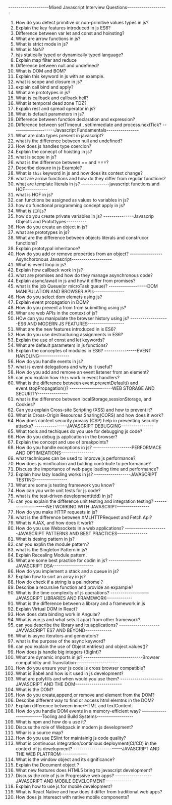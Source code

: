 --------------------Mixed Javascript Interview Questions--------------------
1.  How do you detect primitive or non-primitive values types in js?
2.  Explain the key features introduced in js ES6?
3.  Difference between var let and const and hoinsting?
4.  What are arrow functions in js?
5.  What is strict mode in js?
6.  What is NaN?
8.  isjs statically typed or dynamically typed language?
9.  Explain map filter and reduce
10. Difference between null and undefined?
11. What is DOM and BOM?
12. Explain this keyword in js with an example.
13. what is scope and closure in js?
14. explain call bind and apply?
15. What are prototypes in js?
16. What is callback and callback hell?
17. What is temporal dead zone TDZ?
18. Expalin rest and spread operator in js?
19. What is default parameters in js?
20. Difference between function declaration and expression?
21. Difference between setTimeout , setImmediate and process.nextTick?
---------------------Javascript Fundamentals----------------
1.  What are data types present in javascript?
2.  what is the difference between null and undefined?
3.  How does js handles type coercion?
4.  Explain the conecpt of hoisting in js?
5.  what is scope in js?
6.  what is the difference between == and ===?
7.  Describe closure in js Example?
8.  What is `this` keyword in js and how does its context change?
9.  what are arrow functions and how do they differ from regular functions?
10. what are template literals in js?
--------------javascript functions and HOF-----------
11. what is HOF in js?
12. can functions be assigned as values to variables in js?
13. how do functional programming concept apply  in js?
14. What is `IIFEs`?
15. how do you create private variables in js?
---------------Javascrip Objects and Protottypes----------
16. How do you create an object in js?
17. what are prototypes in js?
18. What are the difference between objects literals and construcor functions?
19. Explain prototypal inheritance?
20. How do you add or remove properties from an object?
----------------Asynchoronous Javascript--------------------
21. What is event loop in js?
22. Explain how callback work in js?
23. what are promises and how do they manage asynchronous code?
24. Explain async/await in js and how it differ from promises?
25. what is the job Queue(or microTask queue)?
-------------------DOM MANIPULATION AND BROWSER APIs---------------
26. How do you select dom elemets using js?
27. Explain event propagation in DOM?
28. How do you prevent a from from submitting using js?
29. Whar are web APIs in the context of js?
30. HOw can you manipulate the browser history using js?
-------------------ES6 AND MODERN JS FEATURES------------------
31. What are the new features introduced in is ES6?
32. How do you use destructuring assignments in ES6?
33. Explain the use of const and let keywords?
34. What are default parameters in js functions?
35. Explain the conceptes of modules in ES6?
----------------EVENT HANDLING---------------
36. How do you handle events in js?
37. what is event delegations and why is it useful?
38. How do you add and remove an event listener from an element?
39. can you explain how `this` work in event handlers?
40. What is the difference between event.preventDefault() and event.stopPropagation()?
---------------------WEB STORAGE AND SECURITY---------------
41. what is the difference between localStorage,sessionStorage, and Cookies?
42. Can you explain Cross-site Scripting (XSS) and how to prevent it?
43. What is Cross-Origin Resources Sharing(CORS) and how does it work?
44. How does content security privacy (CSP) help in preventing security attacks?
----------------JAVASCRIPT DEBUGGING----------------
45. What tools and techiques do you use for debugging js code?
46. How do you debug js application in the browser?
47. Explain the concept and use of breakpoints?
48. How do you handle exceptions in js?
-------------------PERFORMACE AND OPTIMIZATIONS----------------
49. what techniques can be used to improve js performance?
50. How does js minification and bulding contribute to performance?
51. Discuss the importance of web page loading time and performance?
52. Explain how lazy loading works in js?
------------------JAVASCRIPT TESTING----------------
53. What are some js testing framework you know?
54. How can you write unit tests for js code?
55. what is the test-driven development(tdd) in js?
56. can you explain the difference unit testing and integration testing?
---------------------NETWORKING WITH JAVASCRIPT----------------
57. How do you make HTTP requests in js?
58. what is the difference between XMLHTTPRequest and Fetch Api?
59. What is AJAX, and how does it work?
60. How do you use Websockets in a web applications?
---------------------JAVASCRIPT PATTERNS AND BEST PRACTICES---------------
61. What is desing pattern in js?
62. can you explin the module pattern?
63. what is the Singleton Pattern in js?
64. Explain Recealing Module pattern.
65. What are some best practice for codin in js?
---------------- JAVASCRIPT DSA--------------------
66. How do you implement a stack and a queue in js?
67. Explain how to sort an array in js?
68. How do check if a string is a palindrome ?
69. Describe a recursive function and provide an expample?
70. What is the time complexity of js operations?
-------------------JAVASCRIPT LIBRARIES AND FRAMEWORK-------------
71. What is the difference between a library and a framework in js
72. Explain Virtual DOM in React?
73. How does data binding work in Angular?
74. What is vue.js and what sets it apart from other framework?
75. can you describe the library and its applications?
--------------------JAVVASCRIPT ES7 AND BEYOND-------------
76. What is async iterators and generators?
77. what is the purpose of the async keyword?
78. can you explain the use of Object.entries() and object.values()?
79. How does js handle big integers (BigInt)?
80. What are dynamic imports in js?
-----------------------------Browser compatiblity and Transilation---------------------
81. How do you ensure your js code is cross browser compatible?
82. What is Babel and how is it used in js development?
83. What are polyfills and when would you use them?
---------------------JAVASCRIPT AND THE DOM-----------------------
84. What is the DOM?
85. How do you create,append,or remove and element from the DOM?
86. Describe different way to find or access html elemtns in the DOM?
87. Explain difference between innerHTML and textContent.
88. How do you handle DOM events in a memory-efficient way?
-------------------------Tooling and Build Systems------------------
89. What is npm and how do u use it?
90. Discuss the role of Webpack in modern js development?
91. Whar is a source map?
92. How do you use ESlint for maintainig js code quality?
93. What is continuous integration/continious deployment(CI/CD) in the context of js development?
------------------------JAVASCRIPT AND THE WEB PLATFROM-------------
94. What is the window object and its significance?
95. Explain the Document object ?
96. What new features does HTML5 bring to javascript development?
97. Discuss the role of js in Progressive web apps?
------------------JAVASCRIPT AND MOBILE DEVELOPMENT-------------
98. Explain how to use js for mobile development?
99. What is React Native and how does it differ from traditional web apps?
100.    How does js intereact with native mobile components?

